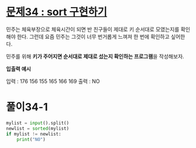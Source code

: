 # [문제34 : sort 구현하기](https://www.notion.so/34-sort-3c7374965a1549d59b17d15c32eba8f5)

민주는 체육부장으로 체육시간이 되면 반 친구들이 제대로 키 순서대로 모였는지를 확인해야 한다. 그런데 요즘 민주는 그것이 너무 번거롭게 느껴져 한 번에 확인하고 싶어한다. 

민주를 위해 **키가 주어지면 순서대로 제대로 섰는지 확인하는 프로그램**을 작성해보자.

**입출력 예시**

입력 : 176 156 155 165 166 169
출력 : NO


# 풀이34-1
``` python
mylist = input().split()
newlist = sorted(mylist)
if mylist != newlist:
    print("NO")
```
